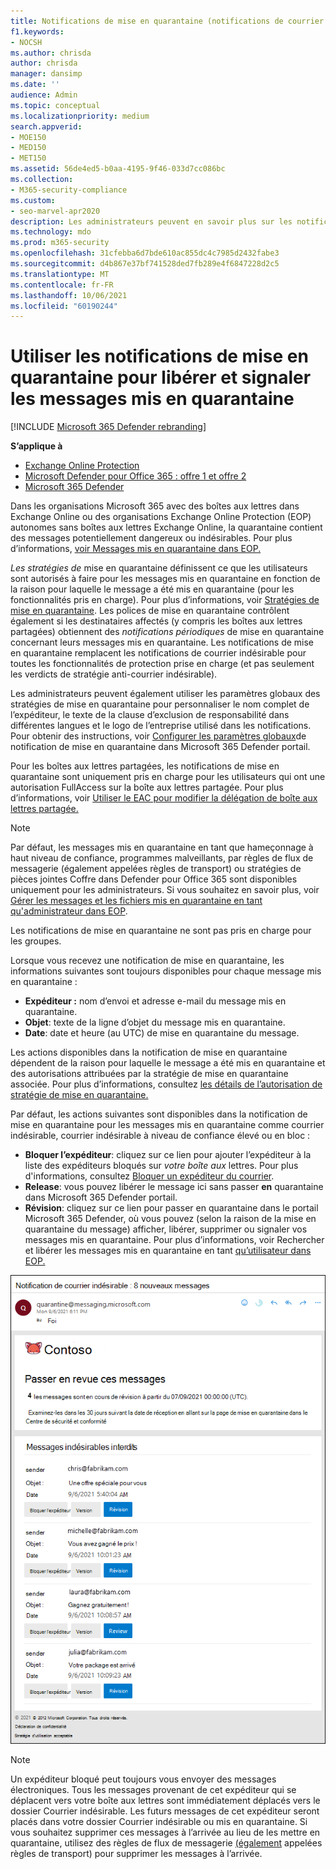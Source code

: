 ```yaml
---
title: Notifications de mise en quarantaine (notifications de courrier indésirable pour l’utilisateur final) Microsoft 365
f1.keywords:
- NOCSH
ms.author: chrisda
author: chrisda
manager: dansimp
ms.date: ''
audience: Admin
ms.topic: conceptual
ms.localizationpriority: medium
search.appverid:
- MOE150
- MED150
- MET150
ms.assetid: 56de4ed5-b0aa-4195-9f46-033d7cc086bc
ms.collection:
- M365-security-compliance
ms.custom:
- seo-marvel-apr2020
description: Les administrateurs peuvent en savoir plus sur les notifications de courrier indésirable pour les messages mis en quarantaine dans Exchange Online Protection (EOP).
ms.technology: mdo
ms.prod: m365-security
ms.openlocfilehash: 31cfebba6d7bde610ac855dc4c7985d2432fabe3
ms.sourcegitcommit: d4b867e37bf741528ded7fb289e4f6847228d2c5
ms.translationtype: MT
ms.contentlocale: fr-FR
ms.lasthandoff: 10/06/2021
ms.locfileid: "60190244"
---
```

# <a name="use-quarantine-notifications-to-release-and-report-quarantined-messages"></a>Utiliser les notifications de mise en quarantaine pour libérer et signaler les messages mis en quarantaine

[!INCLUDE [Microsoft 365 Defender rebranding](../includes/microsoft-defender-for-office.md)]

**S’applique à**
- [Exchange Online Protection](exchange-online-protection-overview.md)
- [Microsoft Defender pour Office 365 : offre 1 et offre 2](defender-for-office-365.md)
- [Microsoft 365 Defender](../defender/microsoft-365-defender.md)

Dans les organisations Microsoft 365 avec des boîtes aux lettres dans Exchange Online ou des organisations Exchange Online Protection (EOP) autonomes sans boîtes aux lettres Exchange Online, la quarantaine contient des messages potentiellement dangereux ou indésirables. Pour plus d’informations, [voir Messages mis en quarantaine dans EOP.](quarantine-email-messages.md)

_Les stratégies de_ mise en quarantaine définissent ce que les utilisateurs sont autorisés à faire pour les messages mis en quarantaine en fonction de la raison pour laquelle le message a été mis en quarantaine (pour les fonctionnalités pris en charge). Pour plus d’informations, voir [Stratégies de mise en quarantaine](quarantine-policies.md). Les polices de mise en quarantaine contrôlent également si les destinataires affectés (y compris les boîtes aux lettres partagées) obtiennent des _notifications périodiques_ de mise en quarantaine concernant leurs messages mis en quarantaine. Les notifications de mise en quarantaine remplacent les notifications de courrier indésirable pour toutes les fonctionnalités de protection prise en charge (et pas seulement les verdicts de stratégie anti-courrier indésirable).

Les administrateurs peuvent également utiliser les paramètres globaux des stratégies de mise en quarantaine pour personnaliser le nom complet de l’expéditeur, le texte de la clause d’exclusion de responsabilité dans différentes langues et le logo de l’entreprise utilisé dans les notifications. Pour obtenir des instructions, voir [Configurer les paramètres globaux](quarantine-policies.md#configure-global-quarantine-notification-settings-in-the-microsoft-365-defender-portal)de notification de mise en quarantaine dans Microsoft 365 Defender portail.

Pour les boîtes aux lettres partagées, les notifications de mise en quarantaine sont uniquement pris en charge pour les utilisateurs qui ont une autorisation FullAccess sur la boîte aux lettres partagée. Pour plus d’informations, voir [Utiliser le EAC pour modifier la délégation de boîte aux lettres partagée.](/Exchange/collaboration-exo/shared-mailboxes#use-the-eac-to-edit-shared-mailbox-delegation)

> [!NOTE]
> Par défaut, les messages mis en quarantaine en tant que hameçonnage à haut niveau de confiance, programmes malveillants, par règles de flux de messagerie (également appelées règles de transport) ou stratégies de pièces jointes Coffre dans Defender pour Office 365 sont disponibles uniquement pour les administrateurs. Si vous souhaitez en savoir plus, voir [Gérer les messages et les fichiers mis en quarantaine en tant qu'administrateur dans EOP](manage-quarantined-messages-and-files.md).
>
> Les notifications de mise en quarantaine ne sont pas pris en charge pour les groupes.

Lorsque vous recevez une notification de mise en quarantaine, les informations suivantes sont toujours disponibles pour chaque message mis en quarantaine :

- **Expéditeur :** nom d’envoi et adresse e-mail du message mis en quarantaine.
- **Objet**: texte de la ligne d’objet du message mis en quarantaine.
- **Date**: date et heure (au UTC) de mise en quarantaine du message.

Les actions disponibles dans la notification de mise en quarantaine dépendent de la raison pour laquelle le message a été mis en quarantaine et des autorisations attribuées par la stratégie de mise en quarantaine associée. Pour plus d’informations, consultez [les détails de l’autorisation de stratégie de mise en quarantaine.](quarantine-policies.md#quarantine-policy-permission-details)

Par défaut, les actions suivantes sont disponibles dans la notification de mise en quarantaine pour les messages mis en quarantaine comme courrier indésirable, courrier indésirable à niveau de confiance élevé ou en bloc :

- **Bloquer l’expéditeur**: cliquez sur ce lien pour ajouter l’expéditeur à la liste des expéditeurs bloqués sur _votre boîte aux_ lettres. Pour plus d'informations, consultez [Bloquer un expéditeur du courrier](https://support.microsoft.com/office/b29fd867-cac9-40d8-aed1-659e06a706e4).
- **Release**: vous pouvez libérer le message ici sans passer **en** quarantaine dans Microsoft 365 Defender portail.
- **Révision**: cliquez sur  ce lien pour passer en quarantaine dans le portail Microsoft 365 Defender, où vous pouvez (selon la raison de la mise en quarantaine du message) afficher, libérer, supprimer ou signaler vos messages mis en quarantaine. Pour plus d’informations, voir Rechercher et libérer les messages mis en quarantaine en tant [qu’utilisateur dans EOP.](find-and-release-quarantined-messages-as-a-user.md)

![Exemple de notification de mise en quarantaine.](../../media/end-user-spam-notification.png)

> [!NOTE]
> Un expéditeur bloqué peut toujours vous envoyer des messages électroniques. Tous les messages provenant de cet expéditeur qui se déplacent vers votre boîte aux lettres sont immédiatement déplacés vers le dossier Courrier indésirable. Les futurs messages de cet expéditeur seront placés dans votre dossier Courrier indésirable ou mis en quarantaine. Si vous souhaitez supprimer ces messages à l’arrivée au lieu de les mettre en quarantaine, utilisez des règles de flux de messagerie [(également](/exchange/security-and-compliance/mail-flow-rules/mail-flow-rules) appelées règles de transport) pour supprimer les messages à l’arrivée.
